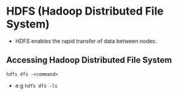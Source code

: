 # HDFS (Hadoop Distributed File System)

- HDFS enables the rapid transfer of data between nodes.


## Accessing Hadoop Distributed File System
```
hdfs dfs -<command>
```
- e.g `hdfs dfs -ls`
